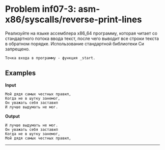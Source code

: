 **Problem inf07-3: asm-x86/syscalls/reverse-print-lines**
=======================================================

Реализуйте на языке ассемблера x86_64 программу, которая читает со стандартного потока ввода текст, после чего выводит все строки текста в обратном порядке. Использование стандартной библиотеки Си запрещено.

    Точка входа в программу - функция _start.

Examples
-------------------

**Input**

    Мой дядя самых честных правил,
    Когда не в шутку занемог,
    Он уважать себя заставил
    И лучше выдумать не мог.
      
**Output**

    И лучше выдумать не мог.
    Он уважать себя заставил
    Когда не в шутку занемог,
    Мой дядя самых честных правил,

***
